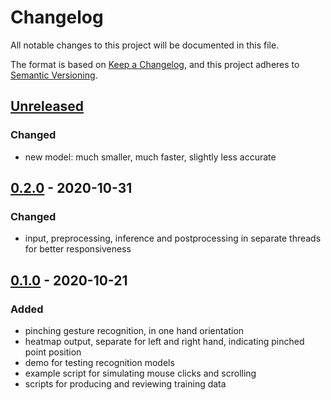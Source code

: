 # Changelog
All notable changes to this project will be documented in this file.

The format is based on [Keep a Changelog](https://keepachangelog.com/en/1.0.0/),
and this project adheres to [Semantic Versioning](https://semver.org/spec/v2.0.0.html).

## [Unreleased]
### Changed
- new model: much smaller, much faster, slightly less accurate

## [0.2.0] - 2020-10-31
### Changed
- input, preprocessing, inference and postprocessing in separate threads for better responsiveness

## [0.1.0] - 2020-10-21
### Added
- pinching gesture recognition, in one hand orientation
- heatmap output, separate for left and right hand, indicating pinched point position
- demo for testing recognition models
- example script for simulating mouse clicks and scrolling
- scripts for producing and reviewing training data


[Unreleased]: https://github.com/bm371613/gest/compare/v0.2.0...HEAD
[0.2.0]: https://github.com/bm371613/gest/releases/tag/v0.2.0
[0.1.0]: https://github.com/bm371613/gest/releases/tag/v0.1.0

